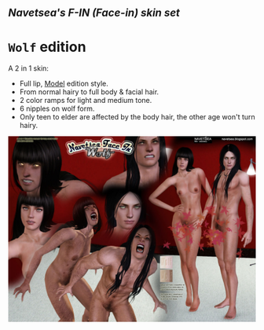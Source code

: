 ## _Navetsea's F-IN (Face-in) skin set_
# `Wolf` edition

A 2 in 1 skin:

- Full lip, [Model](/20%20Model) edition style.
- From normal hairy to full body & facial hair.
- 2 color ramps for light and medium tone.
- 6 nipples on wolf form.
- Only teen to elder are affected by the body hair, the other age won't turn hairy.

![Wolf](/_PREVIEW/22%20Wolf.jpg)
